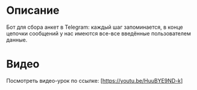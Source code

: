 # Описание

Бот для сбора анкет в Telegram: каждый шаг запоминается, в конце 
цепочки сообщений у нас имеются все-все введённые пользователем данные.

# Видео

Посмотреть видео-урок по ссылке: [https://youtu.be/HuuBYE9ND-k]

